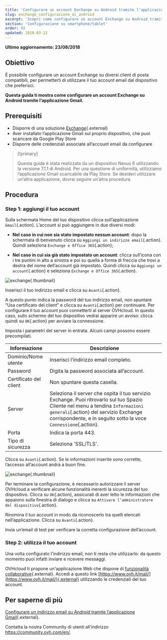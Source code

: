 ```yaml
---
title: 'Configurare un account Exchange su Android tramite l’applicazione Gmail'
slug: exchange_configurazione_di_android
excerpt: 'Scopri come configurare un account Exchange su Android tramite l’applicazione Gmail'
section: 'Configurazione su smartphone/tablet'
order: 02
updated: 2018-03-12
---
```


**Ultimo aggiornamento: 23/08/2018**

## Obiettivo

È possibile configurare un account Exchange su diversi client di posta compatibili, per permetterti di utilizzare il tuo account email dal dispositivo che preferisci. 

**Questa guida ti mostra come configurare un account Exchange su Android tramite l’applicazione Gmail.**


## Prerequisiti

- Disporre di una soluzione [Exchange](https://www.ovhcloud.com/it/emails/){.external}
- Aver installato l’applicazione Gmail sul proprio dispositivo, che puoi scaricare da Google Play Store
- Disporre delle credenziali associate all’account email da configurare

> [!primary]
>
> Questa guida è stata realizzata da un dispositivo Nexus 6 utilizzando la versione 7.1.1 di Android. Per una questione di uniformità, utilizziamo l’applicazione Gmail scaricabile da Play Store. Se desideri utilizzare un’altra applicazione, dovrai seguire un’altra procedura. 
>


## Procedura

### Step 1: aggiungi il tuo account

Sulla schermata Home del tuo dispositivo clicca sull’applicazione `Gmail`{.action}. L’account si può aggiungere in due diversi modi:

- **Nel caso in cui non sia stato impostato nessun account**: dopo la schermata di benvenuto clicca su `Aggiungi un indirizzo email`{.action}. Quindi seleziona `Exchange e Office 365`{.action}; 

- **Nel caso in cui sia già stato impostato un account**: clicca sull’icona con i tre puntini in alto a sinistra e poi su quella a forma di freccia che trovi a destra del nome dell’account già impostato. Quindi clicca su `Aggiungi un account`{.action} e seleziona `Exchange e Office 365`{.action}. 

![exchange](images/configuration-exchange-gmail-application-android-step1.png){.thumbnail}

Inserisci il tuo indirizzo email e clicca su `Avanti`{.action}.

A questo punto indica la password del tuo indirizzo email, non spuntare “Usa certificato del client” e clicca su `Avanti`{.action} per continuare. Per configurare il tuo account puoi connetterti al server OVHcloud. In questo caso, sullo schermo del tuo dispositivo vedrai apparire un avviso: clicca quindi su `OK`{.action} per avviare la connessione.

Imposta i parametri del server in entrata. Alcuni campi possono essere precompilati. 

|Informazione|Descrizione| 
|---|---| 
|Dominio/Nome utente|Inserisci l’indirizzo email completo.|  
|Password|Digita la password associata all’account.|
|Certificato del client|Non spuntare questa casella.|
|Server|Seleziona il server che ospita il tuo servizio Exchange. Puoi ritrovarlo sul tuo Spazio Cliente nel menu a tendina `Informazioni generali`{.action} del servizio Exchange corrispondente, e in seguito sotto la voce `Connessione`{.action}.|
|Porta|Indica la porta 443.|  
|Tipo di sicurezza|Seleziona 'SSL/TLS'.|

Clicca su `Avanti`{.action}. Se le informazioni inserite sono corrette, l’accesso all’account andrà a buon fine.

![exchange](images/configuration-exchange-gmail-application-android-step2.png){.thumbnail}

Per terminare la configurazione, è necessario autorizzare il server OVHcloud a verificare alcune funzionalità inerenti la sicurezza del tuo dispositivo. Clicca su `OK`{.action}, assicurati di aver letto le informazioni che appaiono sulla finestra di dialogo e clicca su `Attivare l’amministratore del dispositivo`{.action}.

Rinomina il tuo account in modo da riconoscerlo tra quelli elencati nell’applicazione. Clicca su `Avanti`{.action}.

Invia un’email di test per verificare la corretta configurazione dell’account.

### Step 2: utilizza il tuo account

Una volta configurato l’indirizzo email, non ti resta che utilizzarlo: da questo momento puoi infatti inviare e ricevere messaggi.

OVHcloud ti propone un'applicazione Web che dispone di [funzionalità collaborative](https://www.ovhcloud.com/it/emails/){.external}. Accedi a questo link [https://www.ovh.it/mail/](https://www.ovh.it/mail/){.external} utilizzando le credenziali del tuo account.

## Per saperne di più

[Configurare un indirizzo email su Android tramite l’applicazione Gmail](https://docs.ovh.com/it/emails/configurazione-android-6/){.external}.

Contatta la nostra Community di utenti all’indirizzo <https://community.ovh.com/en/>.
